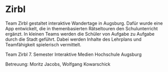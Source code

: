 ﻿# Zirbl

Team Zirbl gestaltet interaktive Wandertage in Augsburg. 
Dafür wurde eine App entwickelt, die in themenbasierten Rätseltouren den Schulunterricht ergänzt. 
In kleinen Teams werden die Schüler von Aufgabe zu Aufgabe durch die Stadt geführt. 
Dabei werden Inhalte des Lehrplans und Teamfähigkeit spielerisch vermittelt. 

Team Zirbl
7. Semester
Interaktive Medien 
Hochschule Augsburg

Betreuung: Moritz Jacobs, Wolfgang Kowarschick
